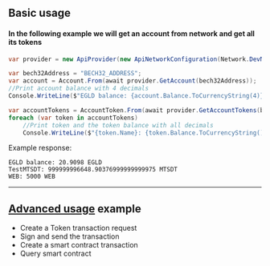 ## Basic usage

#### In the following example we will get an account from network and get all its tokens
```csharp
var provider = new ApiProvider(new ApiNetworkConfiguration(Network.DevNet));

var bech32Address = "BECH32_ADDRESS";
var account = Account.From(await provider.GetAccount(bech32Address));
//Print account balance with 4 decimals
Console.WriteLine($"EGLD balance: {account.Balance.ToCurrencyString(4)}");

var accountTokens = AccountToken.From(await provider.GetAccountTokens(bech32Address));
foreach (var token in accountTokens)
    //Print token and the token balance with all decimals
    Console.WriteLine($"{token.Name}: {token.Balance.ToCurrencyString()}");
```

Example response:
```
EGLD balance: 20.9098 EGLD
TestMTSDT: 999999996648.90376999999999975 MTSDT
WEB: 5000 WEB
```

---

## [Advanced usage](https://github.com/RemarkableTools/Mx.NET.SDK/blob/master/docs/advanced.md) example
- Create a Token transaction request
- Sign and send the transaction
- Create a smart contract transaction
- Query smart contract